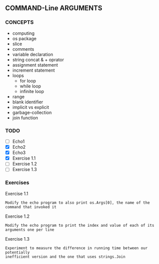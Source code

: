 ## COMMAND-Line ARGUMENTS

### CONCEPTS

* computing
* os package
* slice
* comments
* variable declaration
* string concat & + oprator
* assignment statement
* increment statement
* loops
    * for loop
    * while loop
    * infinite loop
* range
* blank identifier
* implicit vs explicit
* garbage-collection
* join function


### TODO

- [ ] Echo1
- [x] Echo2
- [x] Echo3
- [x] Exercise 1.1
- [ ] Exercise 1.2
- [ ] Exercise 1.3

### Exercises

Exercise 1.1
```
Modify the echo program to also print os.Args[0], the name of the 
command that invoked it
```

Exercise 1.2
```
Modify the echo program to print the index and value of each of its
arguments one per line
```

Exercise 1.3
```
Experiment to measure the difference in running time between our potentially
inefficient version and the one that uses strings.Join 
```






